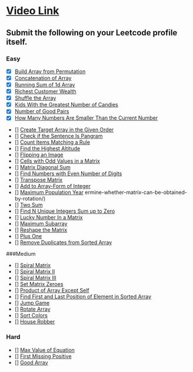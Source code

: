 # [Video Link](https://youtu.be/n60Dn0UsbEk)

## Submit the following on your Leetcode profile itself.

### Easy
* [x] [Build Array from Permutation](https://leetcode.com/problems/build-array-from-permutation/)
* [x] [Concatenation of Array](https://leetcode.com/problems/concatenation-of-array/)
* [x] [Running Sum of 1d Array](https://leetcode.com/problems/running-sum-of-1d-array/)
* [x] [Richest Customer Wealth](https://leetcode.com/problems/richest-customer-wealth/)
* [x] [Shuffle the Array](https://leetcode.com/problems/shuffle-the-array/)
* [x] [Kids With the Greatest Number of Candies](https://leetcode.com/problems/kids-with-the-greatest-number-of-candies/)
* [x] [Number of Good Pairs](https://leetcode.com/problems/number-of-good-pairs/)
* [x] [How Many Numbers Are Smaller Than the Current Number](https://leetcode.com/problems/how-many-numbers-are-smaller-than-the-current-number/)
* [] [Create Target Array in the Given Order](https://leetcode.com/problems/create-target-array-in-the-given-order/)
* [] [Check if the Sentence Is Pangram](https://leetcode.com/problems/check-if-the-sentence-is-pangram/)
* [] [Count Items Matching a Rule](https://leetcode.com/problems/count-items-matching-a-rule/)
* [] [Find the Highest Altitude](https://leetcode.com/problems/find-the-highest-altitude/)
* [] [Flipping an Image](https://leetcode.com/problems/flipping-an-image/)
* [] [Cells with Odd Values in a Matrix](https://leetcode.com/problems/cells-with-odd-values-in-a-matrix/)
* [] [Matrix Diagonal Sum](https://leetcode.com/problems/matrix-diagonal-sum/)
* [] [Find Numbers with Even Number of Digits](https://leetcode.com/problems/find-numbers-with-even-number-of-digits/)
* [] [Transpose Matrix](https://leetcode.com/problems/transpose-matrix/)
* [] [Add to Array-Form of Integer](https://leetcode.com/problems/add-to-array-form-of-integer/)
* [] [Maximum Population Year](https://leetcode.com/problems/maximum-population-year/)
      ermine-whether-matrix-can-be-obtained-by-rotation/)
* [] [Two Sum](https://leetcode.com/problems/two-sum/)
* [] [Find N Unique Integers Sum up to Zero](https://leetcode.com/problems/find-n-unique-integers-sum-up-to-zero/)
* [] [Lucky Number In a Matrix](https://leetcode.com/problems/lucky-numbers-in-a-matrix/)
* [] [Maximum Subarray](https://leetcode.com/problems/maximum-subarray/)
* [] [Reshape the Matrix](https://leetcode.com/problems/reshape-the-matrix/)
* [] [Plus One](https://leetcode.com/problems/plus-one/)
* [] [Remove Duplicates from Sorted Array](https://leetcode.com/problems/remove-duplicates-from-sorted-array/)

###Medium
* [] [Spiral Matrix](https://leetcode.com/problems/spiral-matrix/)
* [] [Spiral Matrix II](https://leetcode.com/problems/spiral-matrix-ii/)
* [] [Spiral Matrix III](https://leetcode.com/problems/spiral-matrix-iii/)
* [] [Set Matrix Zeroes](https://leetcode.com/problems/set-matrix-zeroes/)
* [] [Product of Array Except Self](https://leetcode.com/problems/product-of-array-except-self/)
* [] [Find First and Last Position of Element in Sorted Array](https://leetcode.com/problemsnd-first-and-last-position-of-element-in-sorted-array/)       
* [] [Jump Game](https://leetcode.com/problems/jump-game/)
* [] [Rotate Array](https://leetcode.com/problems/rotate-array/)
* [] [Sort Colors](https://leetcode.com/problems/sort-colors/)
* [] [House Robber](https://leetcode.com/problems/house-robber/)

### Hard
* [] [Max Value of Equation](https://leetcode.com/problems/max-value-of-equation/)
* [] [First Missing Positive](https://leetcode.com/problems/first-missing-positive/)
* [] [Good Array](https://leetcode.com/problems/check-if-it-is-a-good-array/)
